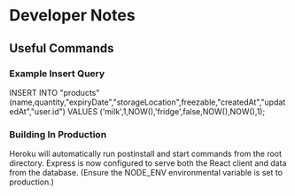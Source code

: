 # Developer Notes

## Useful Commands

### Example Insert Query

INSERT INTO "products"(name,quantity,"expiryDate","storageLocation",freezable,"createdAt","updatedAt","user.id") VALUES ('milk',1,NOW(),'fridge',false,NOW(),NOW(),1);

### Building In Production

Heroku will automatically run postinstall and start commands from the root directory.
Express is now configured to serve both the React client and data from the database.
(Ensure the NODE_ENV environmental variable is set to production.)
